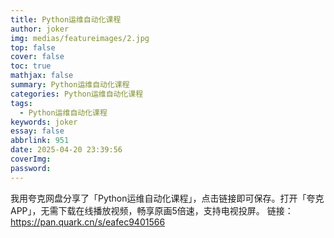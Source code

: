 ```yaml
---
title: Python运维自动化课程
author: joker
img: medias/featureimages/2.jpg
top: false
cover: false
toc: true
mathjax: false
summary: Python运维自动化课程
categories: Python运维自动化课程
tags:
  - Python运维自动化课程
keywords: joker
essay: false
abbrlink: 951
date: 2025-04-20 23:39:56
coverImg:
password:
---
```


我用夸克网盘分享了「Python运维自动化课程」，点击链接即可保存。打开「夸克APP」，无需下载在线播放视频，畅享原画5倍速，支持电视投屏。
链接：https://pan.quark.cn/s/eafec9401566
